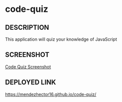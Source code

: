 # code-quiz

## DESCRIPTION
This application will quiz your knowledge of JavaScript

## SCREENSHOT
[Code Quiz Screenshot](/assets/images/websiteScreenshot.png)

## DEPLOYED LINK
https://mendezhector16.github.io/code-quiz/